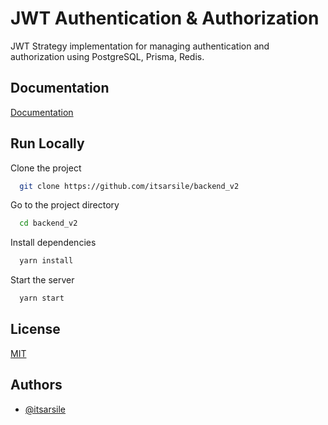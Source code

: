 
# JWT Authentication & Authorization

JWT Strategy implementation for managing authentication and authorization using PostgreSQL, Prisma, Redis.
## Documentation

[Documentation](https://linktodocumentation)


## Run Locally

Clone the project

```bash
  git clone https://github.com/itsarsile/backend_v2
```

Go to the project directory

```bash
  cd backend_v2
```

Install dependencies

```bash
  yarn install
```

Start the server

```bash
  yarn start
```


## License

[MIT](https://choosealicense.com/licenses/mit/)


## Authors

- [@itsarsile](https://www.github.com/itsarsile)

